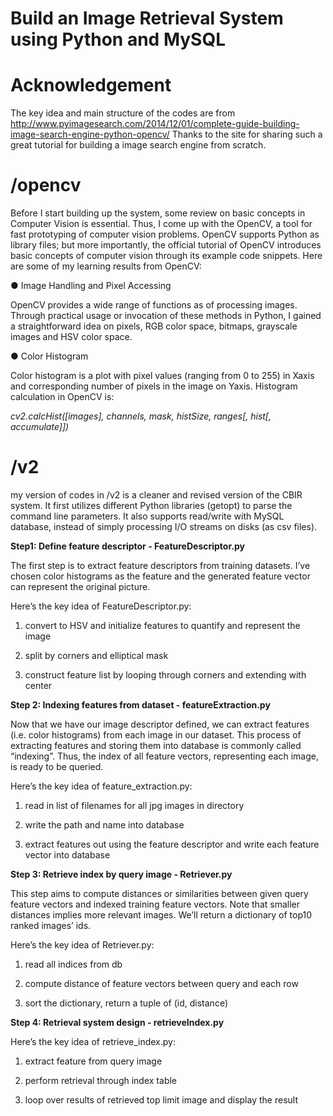 # Build an Image Retrieval System using Python and MySQL

# Acknowledgement
The key idea and main structure of the codes are from http://www.pyimagesearch.com/2014/12/01/complete-guide-building-image-search-engine-python-opencv/
Thanks to the site for sharing such a great tutorial for building a image search engine from scratch.

# /opencv
Before I start building up the system, some review on basic concepts in Computer Vision is essential. 
Thus, I come up with the OpenCV, a tool for fast prototyping of computer vision problems. 
OpenCV supports Python as library files; but more importantly, the official tutorial of OpenCV introduces basic 
concepts of computer vision through its example code snippets. 
Here are some of my learning results from OpenCV: 
 
● Image Handling and Pixel Accessing</p>
OpenCV provides a wide range of functions as of processing images. Through practical 
usage or invocation of these methods in Python, I gained a straightforward idea on pixels, 
RGB color space, bitmaps, gray­scale images and HSV color space. 
 
● Color Histogram </p>
Color histogram is a plot with pixel values (ranging from 0 to 255) in X­axis and corresponding 
number of pixels in the image on Y­axis. Histogram calculation in OpenCV is: </p>
</p>
<div><i>cv2.calcHist([images], channels, mask, histSize, ranges[, hist[, accumulate]]) </i></div>

# /v2
my version of codes in /v2 is a cleaner and revised version of the CBIR system.
It first utilizes different Python libraries (getopt) to parse the command line parameters. It also 
supports read/write with MySQL database, instead of simply processing I/O streams on disks 
(as csv files). 

</p>
<b>Step1: Define feature descriptor - FeatureDescriptor.py</b></p> 
The first step is to extract feature descriptors from training datasets. I’ve chosen color 
histograms as the feature and the generated feature vector can represent the original picture.  
 
Here’s the key idea of FeatureDescriptor.py: </p> 
1. convert to HSV and initialize features to quantify and represent the image </p> 
2. split by corners and elliptical mask </p> 
3. construct feature list by looping through corners and extending with center </p> 
 
<b>Step 2: Indexing features from dataset - featureExtraction.py</b></p> 
Now that we have our image descriptor defined, we can extract features (i.e. color 
histograms) from each image in our dataset. This process of extracting features and storing 
them into database is commonly called “indexing”. Thus, the index of all feature vectors, 
representing each image, is ready to be queried. 
 
Here’s the key idea of feature_extraction.py: </p> 
1. read in list of filenames for all jpg images in directory</p>  
2. write the path and name into database </p> 
3. extract features out using the feature descriptor and write each feature vector into database </p> 
 
<b>Step 3:  Retrieve index by query image - Retriever.py</b></p> 
This step aims to compute distances or similarities between given query feature vectors and 
indexed training feature vectors. Note that smaller distances implies more relevant images. 
We’ll return a dictionary of top­10 ranked images’ ids.  

Here’s the key idea of Retriever.py: </p> 
1. read all indices from db </p> 
2. compute distance of feature vectors between query and each row </p> 
3. sort the dictionary, return a tuple of (id, distance) </p> 
 
<b>Step 4: Retrieval system design - retrieveIndex.py</b></p> 
 
Here’s the key idea of retrieve_index.py: </p> 
1. extract feature from query image </p> 
2. perform retrieval through index table </p> 
3. loop over results of retrieved top limit image and display the result</p> 
